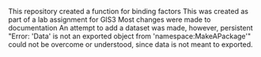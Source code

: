 This repository created a function for binding factors
This was created as part of a lab assignment for GIS3
Most changes were made to documentation
An attempt to add a dataset was made, however, persistent "Error: 'Data' is not an exported object from 'namespace:MakeAPackage'" could not be overcome or understood, since data is not meant to exported. 
